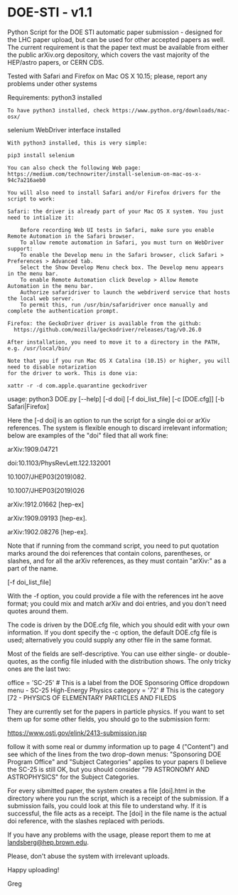 # DOE-STI - v1.1
Python Script for the DOE STI automatic paper submission - designed for the LHC paper upload, but can be used for other accepted papers as well. The current requirement is that the paper text must be available from either the public arXiv.org depository, which covers the vast majority of the HEP/astro papers, or CERN CDS.

Tested with Safari and Firefox on Mac OS X 10.15; please, report any problems under other systems

Requirements:
  python3 installed
  
    To have python3 installed, check https://www.python.org/downloads/mac-osx/
  
  selenium WebDriver interface installed
  
    With python3 installed, this is very simple:
    
    pip3 install selenium
    
    You can also check the following Web page: https://medium.com/technowriter/install-selenium-on-mac-os-x-94c7a216aeb0
    
    You will also need to install Safari and/or Firefox drivers for the script to work:
    
    Safari: the driver is already part of your Mac OS X system. You just need to intialize it:
    
        Before recording Web UI tests in Safari, make sure you enable Remote Automation in the Safari browser.
        To allow remote automation in Safari, you must turn on WebDriver support:
        To enable the Develop menu in the Safari browser, click Safari > Preferences > Advanced tab. 
        Select the Show Develop Menu check box. The Develop menu appears in the menu bar.
        To enable Remote Automation click Develop > Allow Remote Automation in the menu bar.
        Authorize safaridriver to launch the webdriverd service that hosts the local web server. 
        To permit this, run /usr/bin/safaridriver once manually and complete the authentication prompt.
        
    Firefox: the GeckoDriver driver is available from the github: 
      https://github.com/mozilla/geckodriver/releases/tag/v0.26.0
      
    After installation, you need to move it to a directory in the PATH, e.g. /usr/local/bin/
      
    Note that you if you run Mac OS X Catalina (10.15) or higher, you will need to disable notarization 
    for the driver to work. This is done via:
    
    xattr -r -d com.apple.quarantine geckodriver

usage:
python3 DOE.py [--help] [-d doi] [-f doi_list_file] [-c [DOE.cfg]] [-b Safari|Firefox]

Here the [-d doi] is an option to run the script for a single doi or arXiv references. The system is flexible enough to discard irrelevant information; below are examples of the "doi" filed that all work fine:

arXiv:1909.04721

doi:10.1103/PhysRevLett.122.132001

10.1007/JHEP03(2019)082.

10.1007/JHEP03(2019)026

arXiv:1912.01662 [hep-ex]

arXiv:1909.09193 [hep-ex].

  arXiv:1902.08276 [hep-ex].

Note that if running from the command script, you need to put quotation marks around the doi references that contain colons, parentheses, or slashes, and for all the arXiv references, as they must contain "arXiv:" as a part of the name.

[-f doi_list_file]

With the -f option, you could provide a file with the references int he aove format; you could mix and match arXiv and doi entries, and you don't need quotes around them.

The code is driven by the DOE.cfg file, which you should edit with your own information. If you dont specify the -c option, the default DOE.cfg file is used; alternatively you could supply any other file in the same format.

Most of the fields are self-descriptive. You can use either single- or double-quotes, as the config file inluded with the distribution shows. The only tricky ones are the last two:

office = 'SC-25'        # This is a label from the DOE Sponsoring Office dropdown menu - SC-25 High-Energy Physics
category = '72'         # This is the category [72 - PHYSICS OF ELEMENTARY PARTICLES AND FILEDS

They are currently set for the papers in particle physics. If you want to set them up for some other fields, you should go to the submission form:

https://www.osti.gov/elink/2413-submission.jsp

follow it with some real or dummy information up to page 4 ("Content") and see which of the lines from the two drop-down menus: "Sponsoring DOE Program Office" and "Subject Categories" applies to your papers (I believe the SC-25 is still OK, but you should consider "79 ASTRONOMY AND ASTROPHYSICS" for the Subject Categories.

For every sibmitted paper, the system creates a file [doi].html in the directory where you run the script, which is a receipt of the submission. If a submission fails, you could look at this file to understand why. If it is successful, the file acts as a receipt. The [doi] in the file name is the actual doi reference, with the slashes replaced with periods.

If you have any problems with the usage, please report them to me at landsberg@hep.brown.edu.

Please, don't abuse the system with irrelevant uploads.

Happy uploading!

Greg
